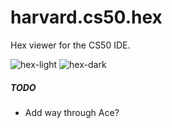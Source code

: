 # harvard.cs50.hex

Hex viewer for the CS50 IDE.

![hex-light](https://cloud.githubusercontent.com/assets/7230211/24290340/4630bffc-108d-11e7-9336-ef9fcfdf8945.png)
![hex-dark](https://cloud.githubusercontent.com/assets/7230211/24290339/462ca732-108d-11e7-8abb-7df8bc9c7b80.png)

##### TODO
* Add way through Ace?
